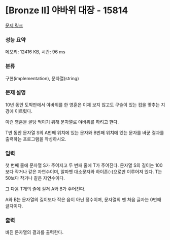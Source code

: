 # [Bronze II] 야바위 대장 - 15814 

[문제 링크](https://www.acmicpc.net/problem/15814) 

### 성능 요약

메모리: 12416 KB, 시간: 96 ms

### 분류

구현(implementation), 문자열(string)

### 문제 설명

<p>10년 동안 도박판에서 야바위를 한 영훈은 이제 보지 않고도 구슬이 있는 컵을 맞추는 지경에 이르렀다.</p>

<p>이런 영훈을 골탕 먹이기 위해 문자열로 야바위를 하려고 한다.</p>

<p>T번 동안 문자열 S의 A번째 위치에 있는 문자와 B번째 위치에 있는 문자를 바꾼 결과를 출력하는 프로그램을 작성하시오.</p>

### 입력 

 <p>첫 번째 줄에 문자열 S가 주어지고 두 번째 줄에 T가 주어진다. 문자열 S의 길이는 100보다 작거나 같은 자연수이며, 알파벳 대소문자와 하이픈(-)으로만 이루어져 있다. T는 50보다 작거나 같은 자연수이다.</p>

<p>그 다음 T개의 줄에 걸쳐 A와 B가 주어진다.</p>

<p>A와 B는 문자열의 길이보다 작은 음이 아닌 정수이며, 문자열의 맨 처음 글자는 0번째 글자이다.</p>

### 출력 

 <p>바뀐 문자열의 결과를 출력한다.</p>

